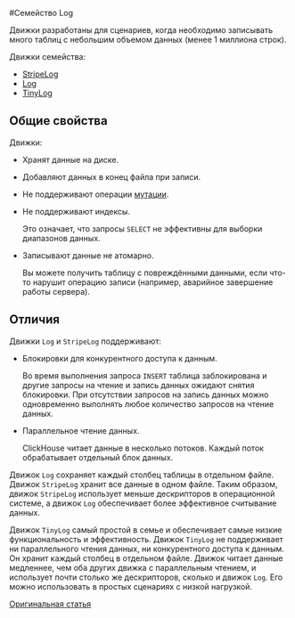 #Семейство Log

Движки разработаны для сценариев, когда необходимо записывать много таблиц с небольшим объемом данных (менее 1 миллиона строк).

Движки семейства:

- [StripeLog](stripelog.md)
- [Log](log.md)
- [TinyLog](tinylog.md)

## Общие свойства

Движки:

- Хранят данные на диске.

- Добавляют данных в конец файла при записи.

- Не поддерживают операции [мутации](../../query_language/alter.md#alter-mutations).

- Не поддерживают индексы.

    Это означает, что запросы `SELECT` не эффективны для выборки диапазонов данных.

- Записывают данные не атомарно.

    Вы можете получить таблицу с повреждёнными данными, если что-то нарушит операцию записи (например, аварийное завершение работы сервера).

## Отличия

Движки `Log` и `StripeLog` поддерживают:

- Блокировки для конкурентного доступа к данным.

    Во время выполнения запроса `INSERT` таблица заблокирована и другие запросы на чтение и запись данных ожидают снятия блокировки. При отсутствии запросов на запись данных можно одновременно выполнять любое количество запросов на чтение данных.

- Параллельное чтение данных.

    ClickHouse читает данные в несколько потоков. Каждый поток обрабатывает отдельный блок данных.

Движок `Log` сохраняет каждый столбец таблицы в отдельном файле. Движок `StripeLog` хранит все данные в одном файле. Таким образом, движок `StripeLog` использует меньше дескрипторов в операционной системе, а движок `Log` обеспечивает более эффективное считывание данных.

Движок `TinyLog` самый простой в семье и обеспечивает самые низкие функциональность и эффективность. Движок `TinyLog` не поддерживает ни параллельного чтения данных, ни конкурентного доступа к данным. Он хранит каждый столбец в отдельном файле. Движок читает данные медленнее, чем оба других движка с параллельным чтением, и использует почти столько же дескрипторов, сколько и движок `Log`. Его можно использовать в простых сценариях с низкой нагрузкой.

[Оригинальная статья](https://clickhouse.yandex/docs/ru/operations/table_engines/log_family/) <!--hide-->

